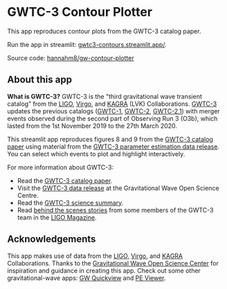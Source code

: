 # GWTC-3 Contour Plotter

This app reproduces contour plots from the GWTC-3 catalog paper. 

Run the app in streamlit: [gwtc3-contours.streamlit.app/](https://gwtc3-contours.streamlit.app/).

Source code: [hannahm8/gw-contour-plotter](https://github.com/hannahm8/gw-contour-plotter)

## About this app 

**What is GWTC-3?** GWTC-3 is the "third gravitational wave transient catalog" from the [LIGO](https://www.ligo.org/), [Virgo](https://www.virgo-gw.eu/), and [KAGRA](https://gwcenter.icrr.u-tokyo.ac.jp/en/) (LVK) Collaborations. [GWTC-3](https://www.ligo.org/science/Publication-O3bCatalog/) updates the previous catalogs ([GWTC-1](https://www.ligo.org/science/Publication-O2Catalog/), [GWTC-2](https://www.ligo.org/science/Publication-O3aCatalog/), [GWTC-2.1](https://www.ligo.org/science/Publication-O3aFinalCatalog/)) with merger events observed during the second part of Observing Run 3 (O3b), which lasted from the 1st November 2019 to the 27th March 2020.

This streamlit app reproduces figures 8 and 9 from the [GWTC-3 catalog paper](https://dcc.ligo.org/LIGO-P2000318/public) using material from the [GWTC-3 parameter estimation data release](https://doi.org/10.5281/zenodo.5546662). You can select which events to plot and highlight interactively. 

For more information about GWTC-3:
* Read the [GWTC-3 catalog paper](https://dcc.ligo.org/LIGO-P2000318/public).
* Visit the [GWTC-3 data release](https://www.gw-openscience.org/GWTC-3/) at the Gravitational Wave Open Science Centre. 
* Read the [GWTC-3 science summary](https://www.ligo.org/science/Publication-O3bCatalog/index.php).
* Read [behind the scenes stories](https://www.ligo.org/magazine/LIGO-magazine-issue20.pdf#page=6) from some members of the GWTC-3 team in the [LIGO Magazine](https://www.ligo.org/magazine).

## Acknowledgements 

This app makes use of data from the [LIGO](https://www.ligo.org/), [Virgo](https://www.virgo-gw.eu/), and [KAGRA](https://gwcenter.icrr.u-tokyo.ac.jp/en/) Collaborations.
Thanks to the [Gravitational Wave Open Science Center](https://www.gw-openscience.org) for inspiration and guidance in creating this app. 
Check out some other gravitational-wave apps: [GW Quickview](https://gw-quickview.streamlit.app/) and [PE Viewer](http://peviewer.igwn.org/). 